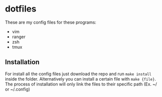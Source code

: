 # dotfiles
These are my config files for these programs:
* vim
* ranger
* zsh
* tmux

## Installation
For install all the config files just download the repo and run `make install` inside the folder. Alternatively you can install a certain file with `make {file}`. The process of installation will only link the files to their specific path (Ex. ~/ or ~/.config)
